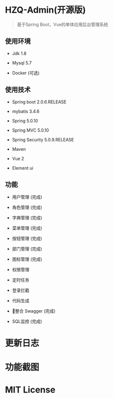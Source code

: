 

# HZQ-Admin(开源版)

> 基于Spring Boot，Vue的单体应用后台管理系统
## 使用环境
- Jdk 1.8

- Mysql 5.7

- Docker (可选)

## 使用技术
- Spring boot 2.0.6.RELEASE

- mybatis 3.4.6

- Spring 5.0.10

- Spring MVC 5.0.10

- Spring Security 5.0.9.RELEASE

- Maven

- Vue 2

- Element ui

## 功能

- 用户管理  (完成)

- 角色管理  (完成)

- 字典管理  (完成)

- 菜单管理  (完成)

- 按钮管理  (完成)

- 部门管理  (完成)

- 图标管理  (完成)

- 权限管理  

- 定时任务  

- 登录拦截 

- 代码生成

- 整合 Swagger  (完成)

- SQL监控 (完成)


# 更新日志


# 功能截图


# MIT License



